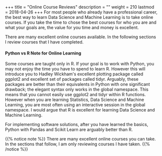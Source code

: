 +++
title = "Online Course Reviews"
description = ""
weight = 210
lastmod = 2018-04-26
+++
For most people who already have a professional career, the best way to learn Data Science and Machine Learning is to take online courses.  If you take the time to chose the best courses for who you are and what your goals are, the value for you time and money is excellent.

There are many excellent online courses available.  In the following sections I review courses that I have completed.

#### Python vs R Note for Online Learning

Some courses are taught only in R.  If your goal is to work with Python, you may not enjoy the time you have to spend to learn R.  However this will introduce you to Hadley Wickham's excellent plotting package called ggplot2 and excellent set of packages called tidyr.  Arguably, these packages are better than their equivalents in Python with one significant drawback; the elegant syntax only works in the global namespace.  This means that you cannot easily use ggplot2 and tidyr within R functions.  However when you are learning Statistics, Data Science and Machine Learning, you are most often using an interactive session in the global namespace.  I would argue that R is excellent for learning Data Science and Machine Learning.

For implementing software solutions, after you have learned the basics, Python with Pandas and Scikit Learn are arguably better than R.

{{% notice note %}}
There are many excellent online courses you can take.  In the sections that follow, I am only reviewing courses I have taken.
{{% /notice %}}